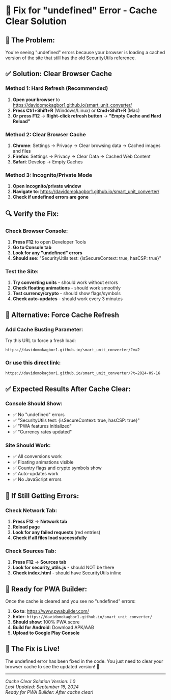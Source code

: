 # 🔧 **Fix for "undefined" Error - Cache Clear Solution**

## 🎯 **The Problem:**
You're seeing "undefined" errors because your browser is loading a cached version of the site that still has the old SecurityUtils reference.

## ✅ **Solution: Clear Browser Cache**

### **Method 1: Hard Refresh (Recommended)**
1. **Open your browser** to https://davidomokagbor1.github.io/smart_unit_converter/
2. **Press Ctrl+Shift+R** (Windows/Linux) or **Cmd+Shift+R** (Mac)
3. **Or press F12** → **Right-click refresh button** → **"Empty Cache and Hard Reload"**

### **Method 2: Clear Browser Cache**
1. **Chrome**: Settings → Privacy → Clear browsing data → Cached images and files
2. **Firefox**: Settings → Privacy → Clear Data → Cached Web Content
3. **Safari**: Develop → Empty Caches

### **Method 3: Incognito/Private Mode**
1. **Open incognito/private window**
2. **Navigate to**: https://davidomokagbor1.github.io/smart_unit_converter/
3. **Check if undefined errors are gone**

## 🔍 **Verify the Fix:**

### **Check Browser Console:**
1. **Press F12** to open Developer Tools
2. **Go to Console tab**
3. **Look for any "undefined" errors**
4. **Should see**: "SecurityUtils test: {isSecureContext: true, hasCSP: true}"

### **Test the Site:**
1. **Try converting units** - should work without errors
2. **Check floating animations** - should work smoothly
3. **Test currency/crypto** - should show flags/symbols
4. **Check auto-updates** - should work every 3 minutes

## 🚀 **Alternative: Force Cache Refresh**

### **Add Cache Busting Parameter:**
Try this URL to force a fresh load:
```
https://davidomokagbor1.github.io/smart_unit_converter/?v=2
```

### **Or use this direct link:**
```
https://davidomokagbor1.github.io/smart_unit_converter/?t=2024-09-16
```

## ✅ **Expected Results After Cache Clear:**

### **Console Should Show:**
- ✅ No "undefined" errors
- ✅ "SecurityUtils test: {isSecureContext: true, hasCSP: true}"
- ✅ "PWA features initialized"
- ✅ "Currency rates updated"

### **Site Should Work:**
- ✅ All conversions work
- ✅ Floating animations visible
- ✅ Country flags and crypto symbols show
- ✅ Auto-updates work
- ✅ No JavaScript errors

## 🎯 **If Still Getting Errors:**

### **Check Network Tab:**
1. **Press F12** → **Network tab**
2. **Reload page**
3. **Look for any failed requests** (red entries)
4. **Check if all files load successfully**

### **Check Sources Tab:**
1. **Press F12** → **Sources tab**
2. **Look for security_utils.js** - should NOT be there
3. **Check index.html** - should have SecurityUtils inline

## 🚀 **Ready for PWA Builder:**

Once the cache is cleared and you see no "undefined" errors:

1. **Go to**: https://www.pwabuilder.com/
2. **Enter**: `https://davidomokagbor1.github.io/smart_unit_converter/`
3. **Should show**: 100% PWA score
4. **Build for Android**: Download APK/AAB
5. **Upload to Google Play Console**

## 🎉 **The Fix is Live!**

The undefined error has been fixed in the code. You just need to clear your browser cache to see the updated version! 🚀

---

*Cache Clear Solution Version: 1.0*  
*Last Updated: September 16, 2024*  
*Ready for PWA Builder: After cache clear!*
